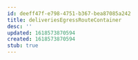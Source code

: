 ```yaml
---
id: deeff47f-e798-4751-b367-bea87085a242
title: deliveriesEgressRouteContainer
desc: ''
updated: 1618573870594
created: 1618573870594
stub: true
---
```


